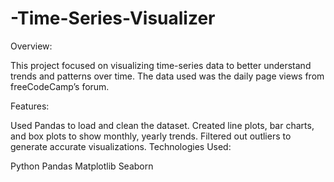 # -Time-Series-Visualizer

Overview:

This project focused on visualizing time-series data to better understand trends and patterns over time. The data used was the daily page views from freeCodeCamp’s forum.

Features:

Used Pandas to load and clean the dataset.
Created line plots, bar charts, and box plots to show monthly, yearly trends.
Filtered out outliers to generate accurate visualizations.
Technologies Used:

Python
Pandas
Matplotlib
Seaborn
